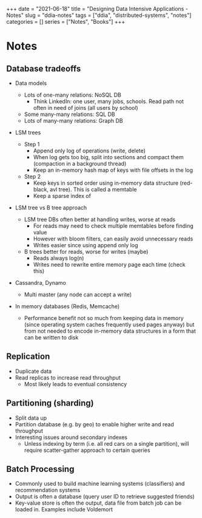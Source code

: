 +++
date = "2021-06-18"
title = "Designing Data Intensive Applications - Notes"
slug = "ddia-notes"
tags = ["ddia", "distributed-systems", "notes"]
categories = []
series = ["Notes", "Books"]
+++

# Notes

## Database tradeoffs

- Data models
  - Lots of one-many relations: NoSQL DB
    - Think LinkedIn: one user, many jobs, schools. Read path not often in need of joins (all users by school)
  - Some many-many relations: SQL DB
  - Lots of many-many relations: Graph DB

- LSM trees
  - Step 1
    - Append only log of operations (write, delete)
    - When log gets too big, split into sections and compact them (compaction in a background thread)
    - Keep an in-memory hash map of keys with file offsets in the log
  - Step 2
    - Keep keys in sorted order using in-memory data structure (red-black, avl tree). This is called a memtable
    - Keep a sparse index of 


- LSM tree vs B tree approach
  - LSM tree DBs often better at handling writes, worse at reads
    - For reads may need to check multiple memtables before finding value
    - However with bloom filters, can easily avoid unnecessary reads
    - Writes easier since using append only log
  - B trees better for reads, worse for writes (maybe)
    - Reads always log(n)
    - Writes need to rewrite entire memory page each time (check this)
  
- Cassandra, Dynamo
  - Multi master (any node can accept a write)

- In memory databases (Redis, Memcache)
  - Performance benefit not so much from keeping data in memory (since operating system caches frequently used pages anyway) but from not needed to encode in-memory data structures in a form that can be written to disk



## Replication

- Duplicate data
- Read replicas to increase read throughput
  - Most likely leads to eventual consistency


## Partitioning (sharding)

- Split data up
- Partition database (e.g. by geo) to enable higher write and read throughput
- Interesting issues around secondary indexes
  - Unless indexing by term (i.e. all red cars on a single partition), will require scatter-gather approach to certain queries

## Batch Processing

- Commonly used to build machine learning systems (classifiers) and recommendation systems
- Output is often a database (query user ID to retrieve suggested friends)
- Key-value store is often the output, data file from batch job can be loaded in. Examples include Voldemort